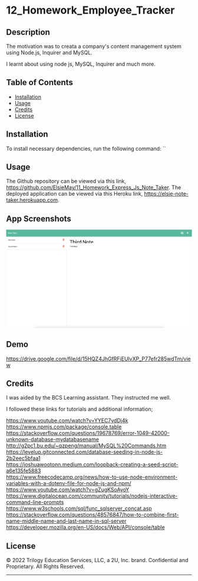 # 12_Homework_Employee_Tracker

## Description

The motivation was to creata a company's content management system using Node.js, Inquirer and MySQL.

I learnt about using node js, MySQL, Inquirer and much more.

## Table of Contents

- [Installation](#installation)
- [Usage](#usage)
- [Credits](#credits)
- [License](#license)

## Installation

To install necessary dependencies, run the following command: ``

## Usage

The Github repository can be viewed via this link, https://github.com/ElsieMay/11_Homework_Express_Js_Note_Taker. The deployed application can be viewed via this Heroku link, https://elsie-note-taker.herokuapp.com.

## App Screenshots

![Screenshot](https://github.com/ElsieMay/11_Homework_Express_Js_Note_Taker/blob/main/images/Screen%20Shot%202022-05-08%20at%209.19.50%20pm.png)

## Demo

https://drive.google.com/file/d/15HQZ4JhGfRFiEUlvXP_P77efr285wdTm/view

## Credits

I was aided by the BCS Learning assistant. They instructed me well.

I followed these links for tutorials and additional information;

https://www.youtube.com/watch?v=YYEC7ydDj4k<br>
https://www.npmjs.com/package/console.table<br>
https://stackoverflow.com/questions/19678769/error-1049-42000-unknown-database-mydatabasename<br>
http://g2pc1.bu.edu/~qzpeng/manual/MySQL%20Commands.htm<br>
https://levelup.gitconnected.com/database-seeding-in-node-js-2b2eec5bfaa1<br>
https://joshuawootonn.medium.com/loopback-creating-a-seed-script-a6e135fe5883<br>
https://www.freecodecamp.org/news/how-to-use-node-environment-variables-with-a-dotenv-file-for-node-js-and-npm/<br>
https://www.youtube.com/watch?v=gZugKSoAyoY<br>
https://www.digitalocean.com/community/tutorials/nodejs-interactive-command-line-prompts<br>
https://www.w3schools.com/sql/func_sqlserver_concat.asp<br>
https://stackoverflow.com/questions/48576847/how-to-combine-first-name-middle-name-and-last-name-in-sql-server<br>
https://developer.mozilla.org/en-US/docs/Web/API/console/table<br>

## License

© 2022 Trilogy Education Services, LLC, a 2U, Inc. brand. Confidential and Proprietary. All Rights Reserved.

---
